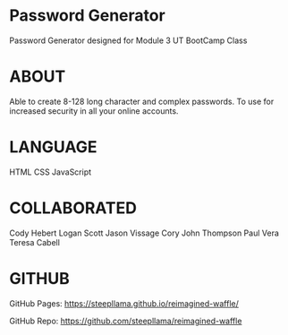 # Password Generator

Password Generator designed for Module 3 UT BootCamp Class

# ABOUT

Able to create 8-128 long character and complex passwords. To use for increased security in all your online accounts.

# LANGUAGE

HTML
CSS
JavaScript

# COLLABORATED

Cody Hebert
Logan Scott
Jason Vissage
Cory John Thompson
Paul Vera
Teresa Cabell

# GITHUB

GitHub Pages:
https://steepllama.github.io/reimagined-waffle/

GitHub Repo:
https://github.com/steepllama/reimagined-waffle